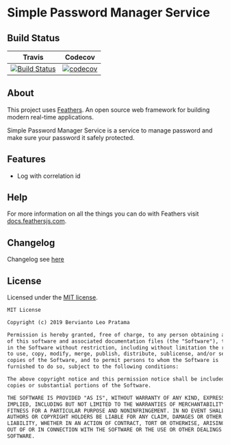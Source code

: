 # Simple Password Manager Service

## Build Status

|                                                                               Travis                                                                                |                                                                                  Codecov                                                                                   |
| :-----------------------------------------------------------------------------------------------------------------------------------------------------------------: | :------------------------------------------------------------------------------------------------------------------------------------------------------------------------: |
| [![Build Status](https://travis-ci.com/bervProject/SimplePasswordManagerService.svg?branch=master)](https://travis-ci.com/bervProject/SimplePasswordManagerService) | [![codecov](https://codecov.io/gh/bervProject/SimplePasswordManagerService/branch/master/graph/badge.svg)](https://codecov.io/gh/bervProject/SimplePasswordManagerService) |

## About

This project uses [Feathers](http://feathersjs.com). An open source web framework for building modern real-time applications.

Simple Password Manager Service is a service to manage password and make sure your password it safely protected.

## Features

- Log with correlation id

## Help

For more information on all the things you can do with Feathers visit [docs.feathersjs.com](http://docs.feathersjs.com).

## Changelog

Changelog see [here](CHANGELOG.md)

## License

Licensed under the [MIT license](LICENSE).

```markdown
MIT License

Copyright (c) 2019 Bervianto Leo Pratama

Permission is hereby granted, free of charge, to any person obtaining a copy
of this software and associated documentation files (the "Software"), to deal
in the Software without restriction, including without limitation the rights
to use, copy, modify, merge, publish, distribute, sublicense, and/or sell
copies of the Software, and to permit persons to whom the Software is
furnished to do so, subject to the following conditions:

The above copyright notice and this permission notice shall be included in all
copies or substantial portions of the Software.

THE SOFTWARE IS PROVIDED "AS IS", WITHOUT WARRANTY OF ANY KIND, EXPRESS OR
IMPLIED, INCLUDING BUT NOT LIMITED TO THE WARRANTIES OF MERCHANTABILITY,
FITNESS FOR A PARTICULAR PURPOSE AND NONINFRINGEMENT. IN NO EVENT SHALL THE
AUTHORS OR COPYRIGHT HOLDERS BE LIABLE FOR ANY CLAIM, DAMAGES OR OTHER
LIABILITY, WHETHER IN AN ACTION OF CONTRACT, TORT OR OTHERWISE, ARISING FROM,
OUT OF OR IN CONNECTION WITH THE SOFTWARE OR THE USE OR OTHER DEALINGS IN THE
SOFTWARE.
```

